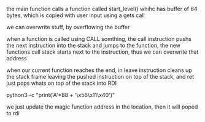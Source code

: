 the main function calls a function called start_level() whihc has buffer of 64 bytes, which is copied with user input using a gets call

we can overwrite stuff, by overflowing the buffer


when a function is called using CALL somthing, the call instruction pushs the next instruction into the stack and jumps to the function, the new functions call stack starts next to the instruction, thus we can overwrite that address 

when our current function reaches the end, in leave instruction cleans up the stack frame leaving the pushed instruction on top of the stack, and ret just pops whats on top of the stack into RDI

python3 -c "print('A'*88 + '\x56\x11\x40')"

we just update the magic function address in the location, then it will poped to rdi



